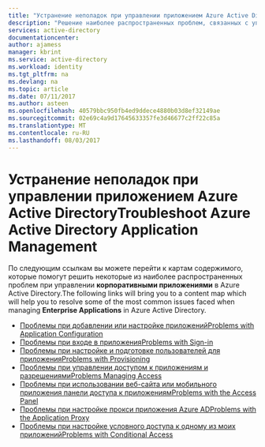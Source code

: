 ```yaml
---
title: "Устранение неполадок при управлении приложением Azure Active Directory | Документация Майкрософт"
description: "Решение наиболее распространенных проблем, связанных с управлением приложениями в Azure Active Directory"
services: active-directory
documentationcenter: 
author: ajamess
manager: kbrint
ms.service: active-directory
ms.workload: identity
ms.tgt_pltfrm: na
ms.devlang: na
ms.topic: article
ms.date: 07/11/2017
ms.author: asteen
ms.openlocfilehash: 40579bbc950fb4ed9ddece4880b03d8ef32149ae
ms.sourcegitcommit: 02e69c4a9d17645633357fe3d46677c2ff22c85a
ms.translationtype: MT
ms.contentlocale: ru-RU
ms.lasthandoff: 08/03/2017
---
```

# <a name="troubleshoot-azure-active-directory-application-management"></a><span data-ttu-id="8bac1-103">Устранение неполадок при управлении приложением Azure Active Directory</span><span class="sxs-lookup"><span data-stu-id="8bac1-103">Troubleshoot Azure Active Directory Application Management</span></span>
<span data-ttu-id="8bac1-104">По следующим ссылкам вы можете перейти к картам содержимого, которые помогут решить некоторые из наиболее распространенных проблем при управлении **корпоративными приложениями** в Azure Active Directory.</span><span class="sxs-lookup"><span data-stu-id="8bac1-104">The following links will bring you to a content map which will help you to resolve some of the most common issues faced when managing **Enterprise Applications** in Azure Active Directory.</span></span>

* [<span data-ttu-id="8bac1-105">Проблемы при добавлении или настройке приложений</span><span class="sxs-lookup"><span data-stu-id="8bac1-105">Problems with Application Configuration</span></span>](active-directory-application-config-content-map.md)
* [<span data-ttu-id="8bac1-106">Проблемы при входе в приложения</span><span class="sxs-lookup"><span data-stu-id="8bac1-106">Problems with Sign-in</span></span>](active-directory-application-sign-in-content-map.md)
* [<span data-ttu-id="8bac1-107">Проблемы при настройке и подготовке пользователей для приложения</span><span class="sxs-lookup"><span data-stu-id="8bac1-107">Problems with Provisioning</span></span>](active-directory-application-provisioning-content-map.md)
* [<span data-ttu-id="8bac1-108">Проблемы при управлении доступом к приложениям и разрешениями</span><span class="sxs-lookup"><span data-stu-id="8bac1-108">Problems Managing Access</span></span>](active-directory-application-access-content-map.md)
* [<span data-ttu-id="8bac1-109">Проблемы при использовании веб-сайта или мобильного приложения панели доступа к приложениям</span><span class="sxs-lookup"><span data-stu-id="8bac1-109">Problems with the Access Panel</span></span>](active-directory-application-access-panel-content-map.md)
* [<span data-ttu-id="8bac1-110">Проблемы при настройке прокси приложения Azure AD</span><span class="sxs-lookup"><span data-stu-id="8bac1-110">Problems with the Application Proxy</span></span>](active-directory-application-proxy-content-map.md)
* [<span data-ttu-id="8bac1-111">Проблемы при настройке условного доступа к одному из моих приложений</span><span class="sxs-lookup"><span data-stu-id="8bac1-111">Problems with Conditional Access</span></span>](active-directory-application-conditional-access-content-map.md)
